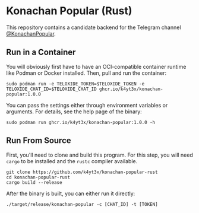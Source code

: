# Konachan Popular (Rust)

This repository contains a candidate backend for the Telegram channel [@KonachanPopular](https://t.me/KonachanPopular).

## Run in a Container

You will obviously first have to have an OCI-compatible container runtime like Podman or Docker installed. Then, pull and run the container:

```shell
sudo podman run -e TELOXIDE_TOKEN=$TELOXIDE_TOKEN -e TELOXIDE_CHAT_ID=$TELOXIDE_CHAT_ID ghcr.io/k4yt3x/konachan-popular:1.0.0
```

You can pass the settings either through environment variables or arguments. For details, see the help page of the binary:

```shell
sudo podman run ghcr.io/k4yt3x/konachan-popular:1.0.0 -h
```

## Run From Source

First, you'll need to clone and build this program. For this step, you will need `cargo` to be installed and the `rustc` compiler available.

```shell
git clone https://github.com/k4yt3x/konachan-popular-rust
cd konachan-popular-rust
cargo build --release
```

After the binary is built, you can either run it directly:

```shell
./target/release/konachan-popular -c [CHAT_ID] -t [TOKEN]
```
